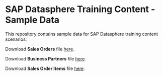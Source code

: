 # SAP Datasphere Training Content - Sample Data
This repository contains sample data for SAP Datasphere training content scenarios:

<p align="justify">Download <b>Sales Orders</b> file <a href="https://prateekbagorahgs.github.io/sapdataspheretraining/BusinessPartners.csv" download="SalesOrders.csv">here</a>.</p>
<p align="justify">Download <b>Business Partners</b> file <a href="https://prateekbagorahgs.github.io/sapdataspheretraining/BusinessPartners.csv" download="BusinessPartners.csv">here</a>.</p>
<p align="justify">Download <b>Sales Order Items</b> file <a href="https://prateekbagorahgs.github.io/sapdataspheretraining/BusinessPartners.csv" download="SalesOrderItems.csv">here</a>.</p>

